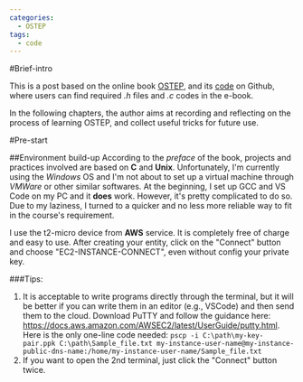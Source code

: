 ```yaml
---
categories: 
  - OSTEP
tags:
  - code
---
```

#Brief-intro

This is a post based on the online book [OSTEP](https://pages.cs.wisc.edu/~remzi/OSTEP/), and its [code](https://github.com/remzi-arpacidusseau/ostep-code) on Github, where users can find required *.h* files and *.c* codes in the e-book.

In the following chapters, the author aims at recording and reflecting on the process of learning OSTEP, and collect useful tricks for future use.

#Pre-start

##Environment build-up
According to the *preface* of the book, projects and practices involved are based on **C** and **Unix**. Unfortunately, I'm currently using the *Windows* OS and I'm not about to set up a virtual machine through *VMWare* or other similar softwares.
At the beginning, I set up GCC and VS Code on my PC and it **does** work. However, it's pretty complicated to do so.
Due to my laziness, I turned to a quicker and no less more reliable way to fit in the course's requirement.

I use the t2-micro device from **AWS** service. It is completely free of charge and easy to use.
After creating your entity, click on the "Connect" button and choose "EC2-INSTANCE-CONNECT", even without config your private key.

###Tips:
1. It is acceptable to write programs directly through the terminal, but it will be better if you can write them in an editor (e.g., VSCode) and then send them to the cloud. Download PuTTY and follow the guidance here: https://docs.aws.amazon.com/AWSEC2/latest/UserGuide/putty.html. Here is the only one-line code needed:
`pscp -i C:\path\my-key-pair.ppk C:\path\Sample_file.txt my-instance-user-name@my-instance-public-dns-name:/home/my-instance-user-name/Sample_file.txt`
2. If you want to open the 2nd terminal, just click the "Connect" button twice.

